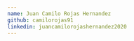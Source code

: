 ```yaml
---
name: Juan Camilo Rojas Hernandez
github: camilorojas91
linkedin: juancamilorojashernandez2020
---
```

